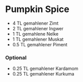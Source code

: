 # Pumpkin Spice

* 4 TL gemahlener Zimt
* 2 TL gemahlener Ingwer
* 1 TL gemahlene Nelke
* 1 TL gemahlener Muskat
* 0.5 TL gemahlener Piment

### Optional

* 0.25 TL gemahlener Kardamom
* 0.25 TL gemahlener Kurkuma 
